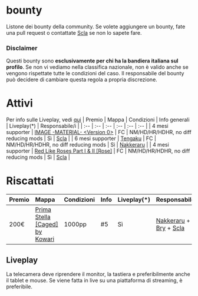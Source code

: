 # bounty
Listone dei bounty della community.
Se volete aggiungere un bounty, fate una pull request o contattate [Scla](https://osu.ppy.sh/users/6802061) se non lo sapete fare.

### Disclaimer
Questi bounty sono **esclusivamente per chi ha la bandiera italiana sul profilo**.
Se non vi vediamo nella classifica nazionale, non è valido anche se vengono rispettate tutte le condizioni del caso.
Il responsabile del bounty può decidere di cambiare questa regola a propria discrezione.

# Attivi
Per info sulle Liveplay, vedi [qui](#liveplay)
| Premio | Mappa | Condizioni | Info generali | Liveplay(*) | Responsabile/i |
| :-- | :-- | :-- | :-- | :-- | :-- |
| 4 mesi supporter | [IMAGE -MATERIAL- <Version 0>](https://osu.ppy.sh/b/252238) | FC | NM/HD/HR/HDHR, no diff reducing mods | Sì | [Scla](https://osu.ppy.sh/users/6802061) |
| 6 mesi supporter | [Tengaku](https://osu.ppy.sh/beatmapsets/336414#osu/816327) | FC | NM/HD/HR/HDHR, no diff reducing mods | Sì | [Nakkeraru](https://osu.ppy.sh/users/9326857) |
| 4 mesi supporter | [Red Like Roses Part I & II [Rose]](https://osu.ppy.sh/b/326864) | FC | NM/HD/HR/HDHR, no diff reducing mods | Sì | [Scla](https://osu.ppy.sh/users/6802061) |

# Riscattati
| Premio | Mappa | Condizioni | Info | Liveplay(*) | Responsabile/i |
| :-- | :-- | :-- | :-- | :-- | :-- |
| 200€ | [Prima Stella \[Caged\] by Kowari](https://osu.ppy.sh/b/2663986) | 1000pp | #5 | Sì | [Nakkeraru](https://osu.ppy.sh/users/9326857) + [Bry](https://osu.ppy.sh/users/11786359) + [Scla](https://osu.ppy.sh/users/6802061) |

## Liveplay
La telecamera deve riprendere il monitor, la tastiera e preferibilmente anche il tablet e mouse. Se viene fatta in live su una piattaforma di streaming, è preferibile.
